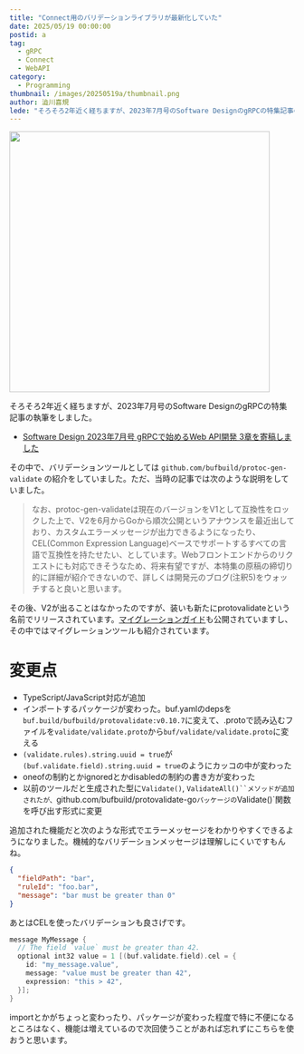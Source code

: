 ```yaml
---
title: "Connect用のバリデーションライブラリが最新化していた"
date: 2025/05/19 00:00:00
postid: a
tag:
  - gRPC
  - Connect
  - WebAPI
category:
  - Programming
thumbnail: /images/20250519a/thumbnail.png
author: 澁川喜規
lede: "そろそろ2年近く経ちますが、2023年7月号のSoftware DesignのgRPCの特集記事の執筆をしました。その中で、バリデーションツールとしては github.com/bufbuild/protoc-gen-validate の紹介をしていました。"
---
```


<img src="/images/20250519a/top.png" alt="" width="460" height="460">

そろそろ2年近く経ちますが、2023年7月号のSoftware DesignのgRPCの特集記事の執筆をしました。

* [Software Design 2023年7月号 gRPCで始めるWeb API開発 3章を寄稿しました](/articles/20230714a/)

その中で、バリデーションツールとしては `github.com/bufbuild/protoc-gen-validate` の紹介をしていました。ただ、当時の記事では次のような説明をしていました。

> なお、protoc-gen-validateは現在のバージョンをV1として互換性をロックした上で、V2を6月からGoから順次公開というアナウンスを最近出しており、カスタムエラーメッセージが出力できるようになったり、CEL(Common Expression Language)ベースでサポートするすべての言語で互換性を持たせたい、としています。Webフロントエンドからのリクエストにも対応できそうなため、将来有望ですが、本特集の原稿の締切り的に詳細が紹介できないので、詳しくは開発元のブログ(注釈5)をウォッチすると良いと思います。

その後、V2が出ることはなかったのですが、装いも新たにprotovalidateという名前でリリースされています。[マイグレーションガイド](https://buf.build/docs/migration-guides/migrate-from-protoc-gen-validate/)も公開されていますし、その中ではマイグレーションツールも紹介されています。

# 変更点

* TypeScript/JavaScript対応が追加
* インポートするパッケージが変わった。buf.yamlのdepsを`buf.build/bufbuild/protovalidate:v0.10.7`に変えて、.protoで読み込むファイルを`validate/validate.proto`から`buf/validate/validate.proto`に変える
* `(validate.rules).string.uuid = true`が`(buf.validate.field).string.uuid = true`のようにカッコの中が変わった
* oneofの制約とかignoredとかdisabledの制約の書き方が変わった
* 以前のツールだと生成された型に`Validate()`, `ValidateAll()``メソッドが追加されたが、`github.com/bufbuild/protovalidate-go`パッケージの`Validate()`関数を呼び出す形式に変更

追加された機能だと次のような形式でエラーメッセージをわかりやすくできるようになりました。機械的なバリデーションメッセージは理解しにくいですもんね。

```json
{
  "fieldPath": "bar",
  "ruleId": "foo.bar",
  "message": "bar must be greater than 0"
}
```

あとはCELを使ったバリデーションも良さげです。

```c
message MyMessage {
  // The field `value` must be greater than 42.
  optional int32 value = 1 [(buf.validate.field).cel = {
    id: "my_message.value",
    message: "value must be greater than 42",
    expression: "this > 42",
  }];
}
```

importとかがちょっと変わったり、パッケージが変わった程度で特に不便になるところはなく、機能は増えているので次回使うことがあれば忘れずにこちらを使おうと思います。
